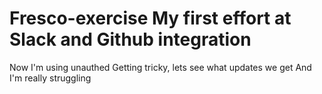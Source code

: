 # Fresco-exercise My first effort at Slack and Github integration
Now I'm using unauthed
Getting tricky, lets see what updates we get
And I'm really struggling
